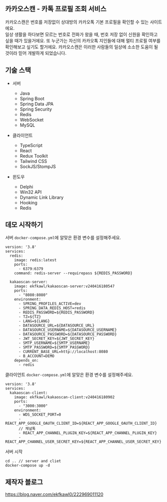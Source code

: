## 카카오스캔 - 카톡 프로필 조회 서비스
카카오스캔은 번호를 저장없이 상대방의 카카오톡 기본 프로필을 확인할 수 있는 사이트에요.   
일상 생활을 하다보면 모르는 번호로 전화가 왔을 때, 번호 저장 없이 신원을 확인하고 싶을 때가 있을거에요.
또 누군가는 자신의 카카오톡 지인들에 대해 멀티 프로필 여부를 확인해보고 싶기도 할거에요. 카카오스캔은 이러한 사람들의 일상에 소소한 도움이 될 것이라 믿어 개발하게 되었습니다.

## 기술 스택
- 서버
    - Java
    - Spring Boot
    - Spring Data JPA
    - Spring Security
    - Redis
    - WebSocket
    - MySQL
    
- 클라이언트
  - TypeScript
  - React
  - Redux Toolkit
  - Tailwind CSS
  - SockJS/StompJS

- 윈도우
  - Delphi
  - Win32 API
  - Dynamic Link Library
  - Hooking
  - Redis
 
 ## 데모 시작하기
서버 `docker-compose.yml`에 알맞은 환경 변수를 설정해주세요.
```
version: '3.8'
services:
  redis:
    image: redis:latest
    ports:
      - 6379:6379
    command: redis-server --requirepass ${REDIS_PASSWORD}

  kakaoscan-server:
    image: ekfkawl/kakaoscan-server:v240416180547
    ports:
      - "8080:8080"
    environment:
      - SPRING_PROFILES_ACTIVE=dev
      - SPRING_DATA_REDIS_HOST=redis
      - REDIS_PASSWORD=${REDIS_PASSWORD}
      - TZ=${TZ}
      - LANG=${LANG}
      - DATASOURCE_URL=${DATASOURCE_URL}
      - DATASOURCE_USERNAME=${DATASOURCE_USERNAME}
      - DATASOURCE_PASSWORD=${DATASOURCE_PASSWORD}
      - JWT_SECRET_KEY=${JWT_SECRET_KEY}
      - SMTP_USERNAME=${SMTP_USERNAME}
      - SMTP_PASSWORD=${SMTP_PASSWORD}
      - CURRENT_BASE_URL=http://localhost:8080
      - B_ACCOUNT=DEMO
    depends_on:
      - redis
```

클라이언트 `docker-compose.yml`에 알맞은 환경 변수를 설정해주세요.
```
version: '3.8'
services:
  kakaoscan-client:
    image: ekfkawl/kakaoscan-client:v240416180902
    ports:
      - "3000:3000"
    environment:
      - WDS_SOCKET_PORT=0
      - REACT_APP_GOOGLE_OAUTH_CLIENT_ID=${REACT_APP_GOOGLE_OAUTH_CLIENT_ID}
      // 채널톡
      - REACT_APP_CHANNEL_PLUGIN_KEY=${REACT_APP_CHANNEL_PLUGIN_KEY}
      - REACT_APP_CHANNEL_USER_SECRET_KEY=${REACT_APP_CHANNEL_USER_SECRET_KEY}
```

서버 시작
```
cd .. // server and cliet
docker-compose up -d
```

## 제작자 블로그
https://blog.naver.com/ekfkawl0/222969011120
